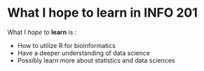 # What I hope to learn in INFO 201

What I *hope* to **learn** is :

- How to utilize R for bioinformatics
- Have a deeper understanding of data science
- Possibly learn more about statistics and data sciences

